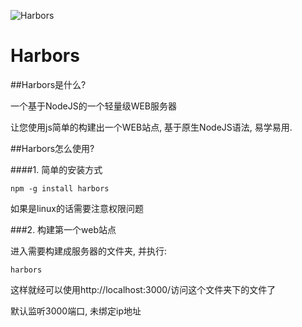 ![Harbors](http://code.itharbors.com/images/logo.png)

Harbors
=======

##Harbors是什么?

一个基于NodeJS的一个轻量级WEB服务器

让您使用js简单的构建出一个WEB站点, 基于原生NodeJS语法, 易学易用.

##Harbors怎么使用?

####1. 简单的安装方式

    npm -g install harbors
    
如果是linux的话需要注意权限问题
    
###2. 构建第一个web站点

进入需要构建成服务器的文件夹, 并执行:

    harbors

这样就经可以使用http://localhost:3000/访问这个文件夹下的文件了

默认监听3000端口, 未绑定ip地址